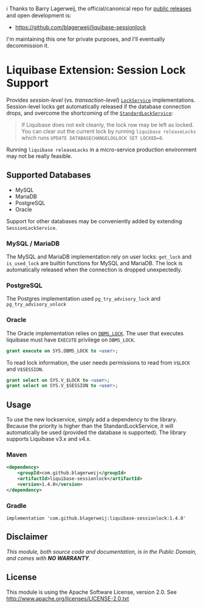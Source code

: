 ℹ️ Thanks to Barry Lagerweij, the official/canonical repo for
[public releases](https://search.maven.org/artifact/com.github.blagerweij/liquibase-sessionlock)
and open development is:

-   https://github.com/blagerweij/liquibase-sessionlock

I'm maintaining this one for private purposes, and I'll eventually decommission it.

# Liquibase Extension: Session Lock Support

Provides _session-level_ (vs. _transaction-level_)
[`LockService`](http://www.liquibase.org/javadoc/liquibase/lockservice/LockService.html)
implementations.  Session-level locks get automatically released if the database
connection drops, and overcome the shortcoming of the
[`StandardLockService`](https://docs.liquibase.com/concepts/basic/databasechangeloglock-table.html):

>   If Liquibase does not exit cleanly, the lock row may be left as locked.
>   You can clear out the current lock by running `liquibase releaseLocks`
>   which runs `UPDATE DATABASECHANGELOGLOCK SET LOCKED=0`.

Running `liquibase releaseLocks` in a micro-service production environment
may not be really feasible.

## Supported Databases

-   MySQL
-   MariaDB
-   PostgreSQL
-   Oracle

Support for other databases may be conveniently added by extending `SessionLockService`.

### MySQL / MariaDB

The MySQL and MariaDB implementation rely on user locks: `get_lock` and `is_used_lock` are builtin functions for MySQL and MariaDB. The lock is automatically released when the connection is dropped unexpectedly.

### PostgreSQL

The Postgres implementation used `pg_try_advisory_lock` and `pg_try_advisory_unlock`

### Oracle

The Oracle implementation relies on [`DBMS_LOCK`](https://docs.oracle.com/en/database/oracle/oracle-database/19/arpls/DBMS_LOCK.html).
The user that executes liquibase must have `EXECUTE` privilege on `DBMS_LOCK`.
```sql
grant execute on SYS.DBMS_LOCK to <user>;
```

To read lock information, the user needs permissions to read from `V$LOCK` and `V$SESSION`.
```sql
grant select on SYS.V_$LOCK to <user>;
grant select on SYS.V_$SESSION to <user>;
```

## Usage
To use the new lockservice, simply add a dependency to the library. Because the priority is higher
than the StandardLockService, it will automatically be used (provided the database is supported). The library supports Liquibase v3.x and v4.x.

### Maven
```xml
<dependency>
    <groupId>com.github.blagerweij</groupId>
    <artifactId>liquibase-sessionlock</artifactId>
    <version>1.4.0</version>
</dependency>
```
### Gradle
`implementation 'com.github.blagerweij:liquibase-sessionlock:1.4.0'`

## Disclaimer

_This module, both source code and documentation, is in the Public Domain, and comes with **NO WARRANTY**._

## License
This module is using the Apache Software License, version 2.0. See http://www.apache.org/licenses/LICENSE-2.0.txt